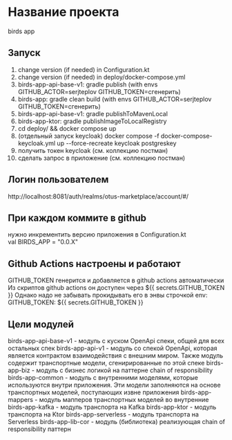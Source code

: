 # Название проекта 
birds app

## Запуск
1. change version (if needed) in Configuration.kt
2. change version (if needed) in deploy/docker-compose.yml
3. birds-app-api-base-v1: gradle publish (with envs GITHUB_ACTOR=serjteplov GITHUB_TOKEN=сгенерить)
4. birds-app: gradle clean build (with envs GITHUB_ACTOR=serjteplov GITHUB_TOKEN=сгенерить)
5. birds-app-api-base-v1: gradle publishToMavenLocal
6. birds-app-ktor: gradle publishImageToLocalRegistry
7. cd deploy/ && docker compose up
8. (отдельный запуск keycloak) docker compose -f docker-compose-keycloak.yml up --force-recreate keycloak postgreskey
9. получить токен keycloak (см. коллекцию постман)
10. сделать запрос в приложение (см. коллекцию постман)

## Логин пользователем
http://localhost:8081/auth/realms/otus-marketplace/account/#/

## При каждом коммите в github
нужно инкрементить версию приложения в Configuration.kt     
val BIRDS_APP = "0.0.X"

## Github Actions настроены и работают
GITHUB_TOKEN генерится и добавляется в github actions автоматически
Из скриптов github actions он доступен через ${{ secrets.GITHUB_TOKEN }}
Однако надо не забывать прокидывать его в энвы строчкой env: GITHUB_TOKEN: ${{ secrets.GITHUB_TOKEN }}

## Цели модулей
birds-app-api-base-v1 - модуль с куском OpenApi спеки, общей для всех остальных спек
birds-app-api-v1 - модуль со спекой OpenApi, которая является контрактом взаимодействия
с внешним миром. Также модуль содержит транспортные модели, сгенирированные по этой спеке
birds-app-biz - модуль с бизнес логикой на паттерне chain of responsibility
birds-app-common - модуль с внутренними моделями, которые используются внутри приложения. Эти
модели заполняются на основе транспортных моделей, поступающих извне приложения
birds-app-mappers - модуль мапперов транспортных моделей во внутренние
birds-app-kafka - модуль транспорта на Kafka
birds-app-ktor - модуль транспорта на Ktor
birds-app-serverless - модуль транспорта на Serverless
birds-app-lib-cor - модуль (библиотека) реализующая chain of responsibility паттерн

